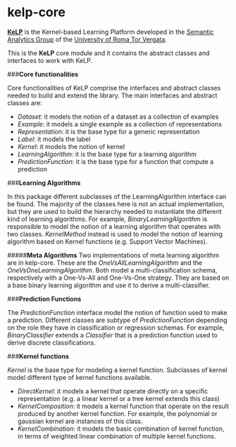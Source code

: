 kelp-core
=========
   
[**KeLP**][kelp-site]  is the Kernel-based Learning Platform developed in the [Semantic Analytics Group][sag-site] of the [University of Roma Tor Vergata][uniroma2-site].

This is the **KeLP** core module and it contains the abstract classes and interfaces to work with KeLP.

###**Core functionalities**

Core functionalities of KeLP comprise the interfaces and abstract classes needed to build and extend the library.
The main interfaces and abstract classes are:

* 	*Dataset*: it models the notion of a dataset as a collection of examples
* 	*Example*: it models a single example as a collection of representations
* 	*Representation*: it is the base type for a generic representation
* 	*Label*: it models the label
* 	*Kernel*: it models the notion of kernel
* 	*LearningAlgorithm*: it is the base type for a learning algorithm
* 	*PredictionFunction*: it is the base type for a function that compute a prediction

###**Learning Algorithms**

In this package different subclasses of the LearningAlgorithm interface can be found. The majority of the classes here is not an actual implementation, but they are used to build the hierarchy needed to instantiate the different kind of learning algorithms.
For example, *BinaryLearningAlgorithm* is responsible to model the notion of a learning algorithm that operates with two classes. *KernelMethod* instead is used to model the notion of learning algorithm based on Kernel functions (e.g. Support Vector Machines).


#####**Meta Algorithms**
Two implementations of meta learning algorithm are in kelp-core. These are the *OneVsAllLearningAlgorithm* and the *OneVsOneLearningAlgorithm*. Both model a multi-classification schema, respectively with a One-Vs-All and One-Vs-One strategy. They are based on a base binary learning algorithm and use it to derive a multi-classifier.

###**Prediction Functions**

The *PredictionFunction* interface model the notion of function used to make a prediction. Different classes are subtype of *PredictionFunction* depending on the role they have in classification or regression schemas. For example, *BinaryClassifier* extends a *Classifier* that is a prediction function used to derive discrete classifications.

###**Kernel functions**

*Kernel* is the base type for modeling a kernel function. Subclasses of kernel model different type of kernel functions available.

*	*DirectKernel*: it models a kernel that operate directly on a specific representation (e.g. a linear kernel or a tree kernel extends this class)
*	*KernelComposition*: it models a kernel function that operate on the result produced by another kernel function. For example, the polynomial or gaussian kernel are instances of this class.
*	*KernelCombination*: it models the basic combination of kernel function, in terms of weighted linear combination of multiple kernel functions.



[sag-site]: http://sag.art.uniroma2.it "SAG site"
[uniroma2-site]: http://www.uniroma2.it "University of Roma Tor Vergata"
[kelp-site]: http://sag.art.uniroma2.it/demo-software/kelp/ "KeLP website"
